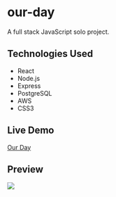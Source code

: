 # our-day

A full stack JavaScript solo project.

## Technologies Used

* React
* Node.js
* Express
* PostgreSQL
* AWS
* CSS3

## Live Demo
[Our Day](https://our-day-wedding-planner.herokuapp.com/)

## Preview
<img src="https://user-images.githubusercontent.com/74742148/121434162-c58f1080-c931-11eb-95e7-ecd54b6d857b.gif" />
